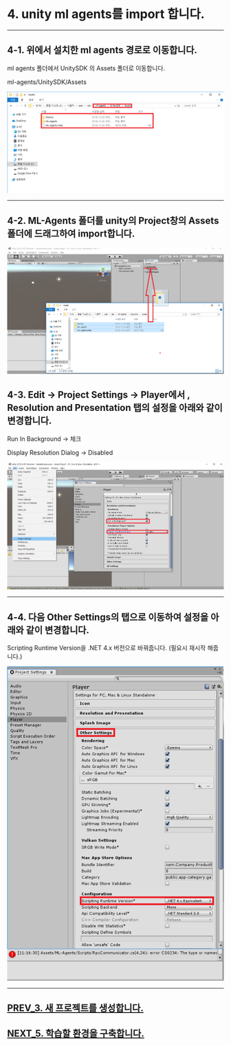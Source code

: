 # 4. unity ml agents를 import 합니다.
- - -

## 4-1. 위에서 설치한 ml agents 경로로 이동합니다.
ml agents 폴더에서 UnitySDK 의 Assets 폴더로 이동합니다.

ml-agents/UnitySDK/Assets

![Alt text](/unity_ml_agents_tutorial/4.import_ml_agents/1.find_ML-Agents.png)
- - -

## 4-2. ML-Agents 폴더를 unity의 Project창의 Assets폴더에 드래그하여 import합니다.

![Alt text](/unity_ml_agents_tutorial/4.import_ml_agents/2.import_ML-Agents.png)

## 4-3. Edit -> Project Settings -> Player에서 , Resolution and Presentation 탭의 설정을 아래와 같이 변경합니다.

Run In Background -> 체크

Display Resolution Dialog -> Disabled

![Alt text](/unity_ml_agents_tutorial/4.import_ml_agents/3.resolution_and_presentation_setting.png)
- - -

## 4-4. 다음 Other Settings의 탭으로 이동하여 설정을 아래와 같이 변경합니다.

Scripting Runtime Version을 .NET 4.x 버전으로 바꿔줍니다.
(필요시 재시작 해줍니다.)

![Alt text](/unity_ml_agents_tutorial/4.import_ml_agents/4.set_4.x.png)
- - -

## [PREV_3. 새 프로젝트를 생성합니다.](https://github.com/hyunho1027/Unity_ML_Agents_Tutorial/tree/master/unity_ml_agents_tutorial/3.create_new_project)

## [NEXT_5. 학습할 환경을 구축합니다.](https://github.com/hyunho1027/Unity_ML_Agents_Tutorial/tree/master/unity_ml_agents_tutorial/5.make_env)
